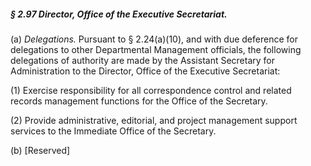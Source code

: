 ##### § 2.97 Director, Office of the Executive Secretariat. #####

(a) *Delegations.* Pursuant to § 2.24(a)(10), and with due deference for delegations to other Departmental Management officials, the following delegations of authority are made by the Assistant Secretary for Administration to the Director, Office of the Executive Secretariat:

(1) Exercise responsibility for all correspondence control and related records management functions for the Office of the Secretary.

(2) Provide administrative, editorial, and project management support services to the Immediate Office of the Secretary.

(b) [Reserved]